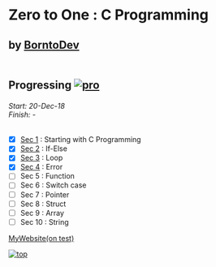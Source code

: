 # Zero to One : C Programming
## by [BorntoDev](https://academy.borntodev.com)<br><br>

## Progressing  [![pro](http://progressed.io/bar/58)](#pro)
<h6>Start: 20-Dec-18<br>
Finish: - </h6>

- [x] [Sec 1](https://github.com/ZeroHX/C-Learning/blob/master/sec1/sec1_all.md)  : Starting with C Programming
- [x] [Sec 2](https://github.com/ZeroHX/C-Learning/blob/master/sec2/sec2_all.md)  : If-Else
- [x] [Sec 3](https://github.com/ZeroHX/C-Learning/tree/master/sec3)  : Loop
- [x] [Sec 4](https://github.com/ZeroHX/C-Learning/tree/master/sec4)  : Error
- [ ] Sec 5  : Function
- [ ] Sec 6  : Switch case
- [ ] Sec 7  : Pointer
- [ ] Sec 8  : Struct
- [ ] Sec 9  : Array
- [ ] Sec 10 : String

[MyWebsite(on test)](https://zerohx.github.io/C-Learning/)

[![top](https://img.shields.io/badge/Goto-top-orange.svg?style=for-the-badge)](#top)
